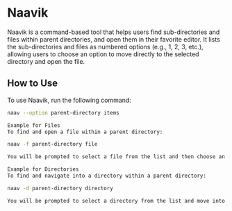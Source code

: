 # Naavik
Naavik is a command-based tool that helps users find sub-directories and files within parent directories, and open them in their favorite editor. It lists the sub-directories and files as numbered options (e.g., 1, 2, 3, etc.), allowing users to choose an option to move directly to the selected directory and open the file.
## How to Use

To use Naavik, run the following command:
```sh
naav --option parent-directory items

Example for Files
To find and open a file within a parent directory:

naav -f parent-directory file

You will be prompted to select a file from the list and then choose an editor to open the file.

Example for Directories
To find and navigate into a directory within a parent directory:

naav -d parent-directory directory

You will be prompted to select a directory from the list and move into the selected directory.
